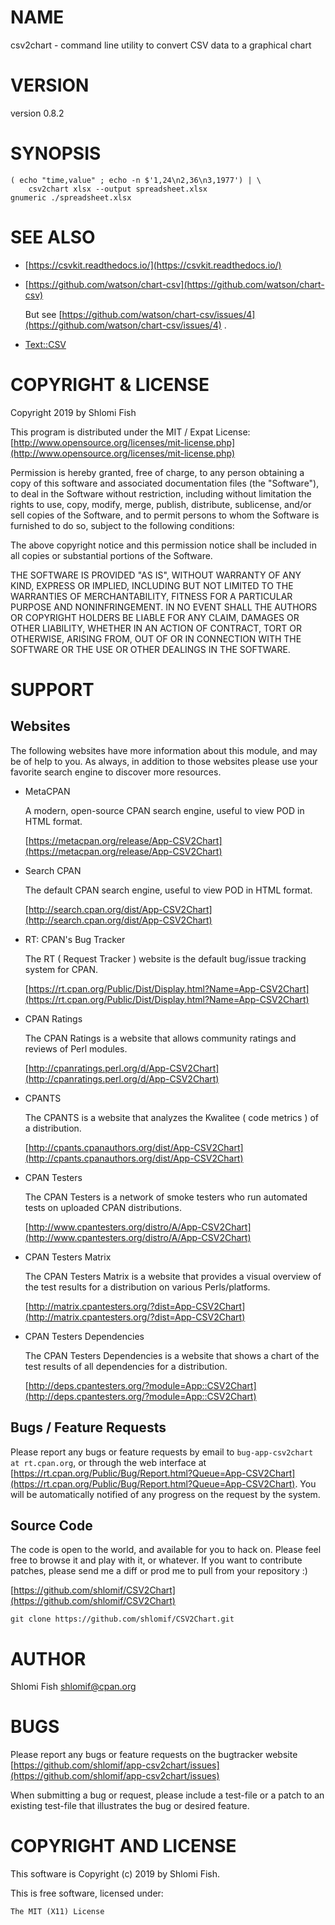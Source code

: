 # NAME

csv2chart - command line utility to convert CSV data to a graphical chart

# VERSION

version 0.8.2

# SYNOPSIS

    ( echo "time,value" ; echo -n $'1,24\n2,36\n3,1977') | \
        csv2chart xlsx --output spreadsheet.xlsx
    gnumeric ./spreadsheet.xlsx

# SEE ALSO

- [https://csvkit.readthedocs.io/](https://csvkit.readthedocs.io/)
- [https://github.com/watson/chart-csv](https://github.com/watson/chart-csv)

    But see [https://github.com/watson/chart-csv/issues/4](https://github.com/watson/chart-csv/issues/4) .

- [Text::CSV](https://metacpan.org/pod/Text%3A%3ACSV)

# COPYRIGHT & LICENSE

Copyright 2019 by Shlomi Fish

This program is distributed under the MIT / Expat License:
[http://www.opensource.org/licenses/mit-license.php](http://www.opensource.org/licenses/mit-license.php)

Permission is hereby granted, free of charge, to any person
obtaining a copy of this software and associated documentation
files (the "Software"), to deal in the Software without
restriction, including without limitation the rights to use,
copy, modify, merge, publish, distribute, sublicense, and/or sell
copies of the Software, and to permit persons to whom the
Software is furnished to do so, subject to the following
conditions:

The above copyright notice and this permission notice shall be
included in all copies or substantial portions of the Software.

THE SOFTWARE IS PROVIDED "AS IS", WITHOUT WARRANTY OF ANY KIND,
EXPRESS OR IMPLIED, INCLUDING BUT NOT LIMITED TO THE WARRANTIES
OF MERCHANTABILITY, FITNESS FOR A PARTICULAR PURPOSE AND
NONINFRINGEMENT. IN NO EVENT SHALL THE AUTHORS OR COPYRIGHT
HOLDERS BE LIABLE FOR ANY CLAIM, DAMAGES OR OTHER LIABILITY,
WHETHER IN AN ACTION OF CONTRACT, TORT OR OTHERWISE, ARISING
FROM, OUT OF OR IN CONNECTION WITH THE SOFTWARE OR THE USE OR
OTHER DEALINGS IN THE SOFTWARE.

# SUPPORT

## Websites

The following websites have more information about this module, and may be of help to you. As always,
in addition to those websites please use your favorite search engine to discover more resources.

- MetaCPAN

    A modern, open-source CPAN search engine, useful to view POD in HTML format.

    [https://metacpan.org/release/App-CSV2Chart](https://metacpan.org/release/App-CSV2Chart)

- Search CPAN

    The default CPAN search engine, useful to view POD in HTML format.

    [http://search.cpan.org/dist/App-CSV2Chart](http://search.cpan.org/dist/App-CSV2Chart)

- RT: CPAN's Bug Tracker

    The RT ( Request Tracker ) website is the default bug/issue tracking system for CPAN.

    [https://rt.cpan.org/Public/Dist/Display.html?Name=App-CSV2Chart](https://rt.cpan.org/Public/Dist/Display.html?Name=App-CSV2Chart)

- CPAN Ratings

    The CPAN Ratings is a website that allows community ratings and reviews of Perl modules.

    [http://cpanratings.perl.org/d/App-CSV2Chart](http://cpanratings.perl.org/d/App-CSV2Chart)

- CPANTS

    The CPANTS is a website that analyzes the Kwalitee ( code metrics ) of a distribution.

    [http://cpants.cpanauthors.org/dist/App-CSV2Chart](http://cpants.cpanauthors.org/dist/App-CSV2Chart)

- CPAN Testers

    The CPAN Testers is a network of smoke testers who run automated tests on uploaded CPAN distributions.

    [http://www.cpantesters.org/distro/A/App-CSV2Chart](http://www.cpantesters.org/distro/A/App-CSV2Chart)

- CPAN Testers Matrix

    The CPAN Testers Matrix is a website that provides a visual overview of the test results for a distribution on various Perls/platforms.

    [http://matrix.cpantesters.org/?dist=App-CSV2Chart](http://matrix.cpantesters.org/?dist=App-CSV2Chart)

- CPAN Testers Dependencies

    The CPAN Testers Dependencies is a website that shows a chart of the test results of all dependencies for a distribution.

    [http://deps.cpantesters.org/?module=App::CSV2Chart](http://deps.cpantesters.org/?module=App::CSV2Chart)

## Bugs / Feature Requests

Please report any bugs or feature requests by email to `bug-app-csv2chart at rt.cpan.org`, or through
the web interface at [https://rt.cpan.org/Public/Bug/Report.html?Queue=App-CSV2Chart](https://rt.cpan.org/Public/Bug/Report.html?Queue=App-CSV2Chart). You will be automatically notified of any
progress on the request by the system.

## Source Code

The code is open to the world, and available for you to hack on. Please feel free to browse it and play
with it, or whatever. If you want to contribute patches, please send me a diff or prod me to pull
from your repository :)

[https://github.com/shlomif/CSV2Chart](https://github.com/shlomif/CSV2Chart)

    git clone https://github.com/shlomif/CSV2Chart.git

# AUTHOR

Shlomi Fish <shlomif@cpan.org>

# BUGS

Please report any bugs or feature requests on the bugtracker website
[https://github.com/shlomif/app-csv2chart/issues](https://github.com/shlomif/app-csv2chart/issues)

When submitting a bug or request, please include a test-file or a
patch to an existing test-file that illustrates the bug or desired
feature.

# COPYRIGHT AND LICENSE

This software is Copyright (c) 2019 by Shlomi Fish.

This is free software, licensed under:

    The MIT (X11) License
